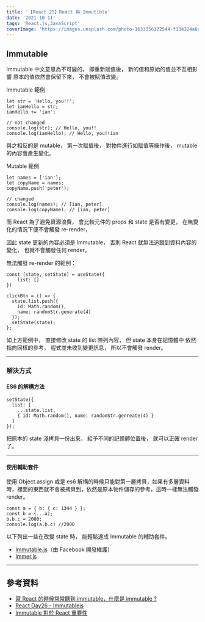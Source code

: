 ```yaml
---
title: '【React 25】React 與 Immutible'
date: '2021-10-11'
tags: 'React.js,JavaScript'
coverImage: 'https://images.unsplash.com/photo-1633356122544-f134324a6cee?ixlib=rb-1.2.1&ixid=MnwxMjA3fDB8MHxwaG90by1wYWdlfHx8fGVufDB8fHx8&auto=format&fit=crop&w=870&q=80'
---
```



## Immutable
Immutable 中文意思為不可變的，
即重新賦值後，
新的值和原始的值並不互相影響
原本的值依然會保留下來，
不會被賦值改變。

Immutable 範例
```
let str = 'Hello, you!!';
let ianHello = str;
ianHello += 'ian';

// not changed
console.log(str); // Hello, you!!
console.log(ianHello); // Hello, you!!ian
```

與之相反的是 mutable，
第一次賦值後，
對物件進行如賦值等操作後，
mutable 的內容會產生變化。

Mutable 範例
```
let names = ['ian'];
let copyName = names;
copyName.push('peter');

// changed
console.log(names); // [ian, peter]
console.log(copyName); // [ian, peter]
```


而 React 為了避免資源浪費，
會比較元件的 props 和 state 是否有變更，
在無變化的情況下便不會觸發 re-render，

因此 state 更新的內容必須是 Immutable，
否則 React 就無法追蹤到資料內容的變化，
也就不會觸發任何 render。

無法觸發 re-render 的範例：
```
const [state, setState] = useState({
	list: []
})

clickBtn = () => {
  state.list.push({
	id: Math.random(),
	name: randomStr.generate(4)
  });
  setState(state);
};
```

如上方範例中，
直接修改 state 的 list 陣列內容，
但 state 本身在記憶體中
依然指向同樣的參考，
程式並未收到變更訊息，
所以不會觸發 render。

---

### 解決方式
#### ES6 的解構方法
```
setState({ 
  list: [
    ...state.list,
    { id: Math.random(), name: randomStr.genreate(4) }
  ]
});
```

把原本的 state 淺拷貝一份出來，
給予不同的記憶體位置後，
就可以正確 render 了。

---

#### 使用輔助套件
使用 Object.assign 或是 es6 解構的時候只能對第一層拷貝，如果有多層資料時，裡面的東西就不會被拷貝到，依然是原本物件儲存的參考，這時一樣無法觸發 render。

```
const a = { b: { c: 1344 } };
const b = {...a);
b.b.c = 2000;
console.log(a.b.c) //2000
```

以下列出一些在改變 state 時，
能輕鬆達成 Immutable 的輔助套件。

- [Immutable.js](https://immutable-js.com/)（由 Facebook 開發維護）
- [Immer.js](https://github.com/immerjs/immer)

---

## 參考資料
- [寫 React 的時候常常聽到 immutable，什麼是 immutable ?](https://medium.com/reactmaker/%E5%AF%AB-react-%E7%9A%84%E6%99%82%E5%80%99%E5%B8%B8%E5%B8%B8%E8%81%BD%E5%88%B0-immutable-%E4%BB%80%E9%BA%BC%E6%98%AF-immutable-146d919f67e4)
- [React Day26 - Immutablejs](https://ithelp.ithome.com.tw/articles/10187571)
- [Immutable 對於 React 重要性](https://ianccy.com/immutable/)

